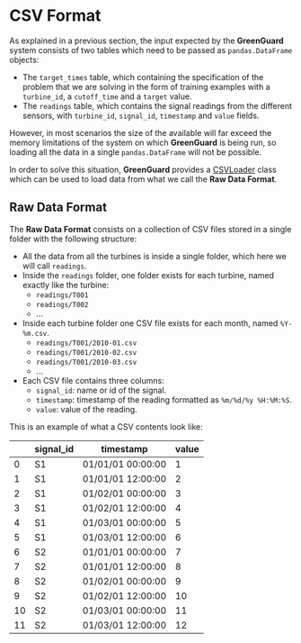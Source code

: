 # CSV Format

As explained in a previous section, the input expected by the **GreenGuard** system consists of
two tables which need to be passed as `pandas.DataFrame` objects:

* The `target_times` table, which containing the specification of the problem that we are solving
  in the form of training examples with a `turbine_id`, a `cutoff_time` and a `target` value.
* The `readings` table, which contains the signal readings from the different sensors, with
  `turbine_id`, `signal_id`, `timestamp` and `value` fields.

However, in most scenarios the size of the available will far exceed the memory limitations
of the system on which **GreenGuard** is being run, so loading all the data in a single
`pandas.DataFrame` will not be possible.

In order to solve this situation, **GreenGuard** provides a [CSVLoader](
https://sintel-dev.github.io/GreenGuard/api/greenguard.loaders.csv.html#greenguard.loaders.csv.CSVLoader)
class which can be used to load data from what we call the **Raw Data Format**.

## Raw Data Format

The **Raw Data Format** consists on a collection of CSV files stored in a single folder with the
following structure:

* All the data from all the turbines is inside a single folder, which here we will call `readings`.
* Inside the `readings` folder, one folder exists for each turbine, named exactly like the turbine:
    * `readings/T001`
    * `readings/T002`
    * ...
* Inside each turbine folder one CSV file exists for each month, named `%Y-%m.csv`.
    * `readings/T001/2010-01.csv`
    * `readings/T001/2010-02.csv`
    * `readings/T001/2010-03.csv`
    * ...
* Each CSV file contains three columns:
    * `signal_id`: name or id of the signal.
    * ``timestamp``: timestamp of the reading formatted as ``%m/%d/%y %H:%M:%S``.
    * `value`: value of the reading.

This is an example of what a CSV contents look like:

|    | signal_id   | timestamp         |   value |
|----|-------------|-------------------|---------|
|  0 | S1          | 01/01/01 00:00:00 |       1 |
|  1 | S1          | 01/01/01 12:00:00 |       2 |
|  2 | S1          | 01/02/01 00:00:00 |       3 |
|  3 | S1          | 01/02/01 12:00:00 |       4 |
|  4 | S1          | 01/03/01 00:00:00 |       5 |
|  5 | S1          | 01/03/01 12:00:00 |       6 |
|  6 | S2          | 01/01/01 00:00:00 |       7 |
|  7 | S2          | 01/01/01 12:00:00 |       8 |
|  8 | S2          | 01/02/01 00:00:00 |       9 |
|  9 | S2          | 01/02/01 12:00:00 |      10 |
| 10 | S2          | 01/03/01 00:00:00 |      11 |
| 11 | S2          | 01/03/01 12:00:00 |      12 |
